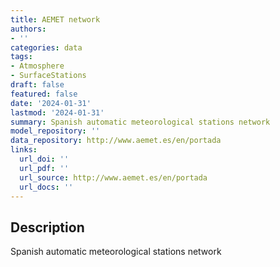 ```yaml
---
title: AEMET network
authors:
- ''
categories: data
tags:
- Atmosphere
- SurfaceStations
draft: false
featured: false
date: '2024-01-31'
lastmod: '2024-01-31'
summary: Spanish automatic meteorological stations network
model_repository: ''
data_repository: http://www.aemet.es/en/portada
links:
  url_doi: ''
  url_pdf: ''
  url_source: http://www.aemet.es/en/portada
  url_docs: ''
---
```


## Description

Spanish automatic meteorological stations network

